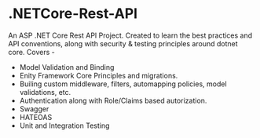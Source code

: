 # .NETCore-Rest-API
An ASP .NET Core Rest API Project. Created to learn the best practices and API conventions, along with security &amp; testing principles around dotnet core. 
Covers - 
 - Model Validation and Binding
 - Enity Framework Core Principles and migrations.
 - Builing custom middleware, filters, automapping policies, model validations, etc.
 - Authentication along with Role/Claims based autorization.
 - Swagger
 - HATEOAS
 - Unit and Integration Testing

